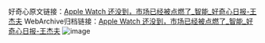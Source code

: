 好奇心原文链接：[Apple Watch 还没到，市场已经被点燃了_智能_好奇心日报-王杰夫](https://www.qdaily.com/articles/7489.html)
WebArchive归档链接：[Apple Watch 还没到，市场已经被点燃了_智能_好奇心日报-王杰夫](http://web.archive.org/web/20160803024052/http://www.qdaily.com/articles/7489.html)
![image](http://ww3.sinaimg.cn/large/007d5XDply1g3wjixu5yuj30u02s47vb)